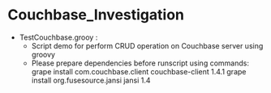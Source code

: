 Couchbase_Investigation
=======================
 - TestCouchbase.grooy :
 	+ Script demo for perform CRUD operation on Couchbase server using groovy
 	+ Please prepare dependencies before runscript using commands:
 	   grape install com.couchbase.client couchbase-client 1.4.1
     grape install org.fusesource.jansi jansi 1.4

